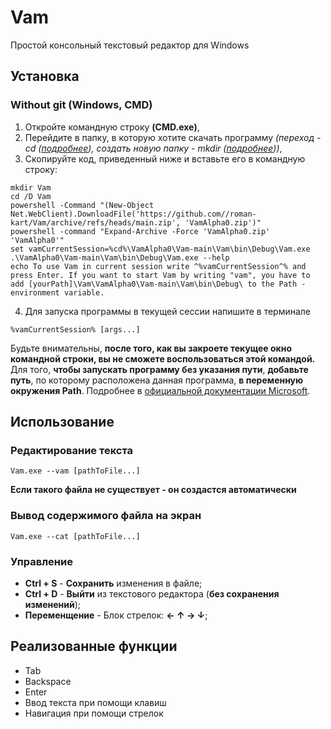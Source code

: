# Vam
Простой консольный текстовый редактор для Windows
## Установка
### Without git (Windows, CMD)
1. Откройте командную строку **(CMD.exe)**,
2. Перейдите в папку, в которую хотите скачать программу *(переход - cd ([подробнее](https://docs.microsoft.com/ru-ru/windows-server/administration/windows-commands/cd)), создать новую папку - mkdir ([подробнее](https://docs.microsoft.com/ru-ru/windows-server/administration/windows-commands/mkdir)))*,
3. Скопируйте код, приведенный ниже и вставьте его в командную строку:
```
mkdir Vam
cd /D Vam  
powershell -Command "(New-Object Net.WebClient).DownloadFile('https://github.com//roman-kart/Vam/archive/refs/heads/main.zip', 'VamAlpha0.zip')" 
powershell -command "Expand-Archive -Force 'VamAlpha0.zip' 'VamAlpha0'"
set vamCurrentSession=%cd%\VamAlpha0\Vam-main\Vam\bin\Debug\Vam.exe  
.\VamAlpha0\Vam-main\Vam\bin\Debug\Vam.exe --help 
echo To use Vam in current session write ^%vamCurrentSession^% and press Enter. If you want to start Vam by writing "vam", you have to add [yourPath]\Vam\VamAlpha0\Vam-main\Vam\bin\Debug\ to the Path - environment variable.
```
4. Для запуска программы в текущей сессии напишите в терминале
```
%vamCurrentSession% [args...]
```
Будьте внимательны, **после того, как вы закроете текущее окно командной строки, вы не сможете воспользоваться этой командой.**</br>
Для того, **чтобы запускать программу без указания пути**, 
**добавьте путь**, по которому расположена данная программа, **в переменную окружения Path**.
Подробнее в [официальной документации Microsoft](https://docs.microsoft.com/ru-ru/previous-versions/office/developer/sharepoint-2010/ee537574(v=office.14)).
## Использование
### Редактирование текста
```
Vam.exe --vam [pathToFile...]
```
**Если такого файла не существует - он создастся автоматически**
### Вывод содержимого файла на экран
```
Vam.exe --cat [pathToFile...]
```
### Управление
- **Ctrl + S** - **Сохранить** изменения в файле;
- **Ctrl + D** - **Выйти** из текстового редактора (**без сохранения изменений**);
- **Переменщение** - Блок стрелок: **← ↑ → ↓**;
## Реализованные функции
- Tab
- Backspace 
- Enter
- Ввод текста при помощи клавиш
- Навигация при помощи стрелок
